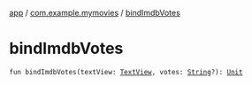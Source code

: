 [app](../index.md) / [com.example.mymovies](index.md) / [bindImdbVotes](./bind-imdb-votes.md)

# bindImdbVotes

`fun bindImdbVotes(textView: `[`TextView`](https://developer.android.com/reference/android/widget/TextView.html)`, votes: `[`String`](https://kotlinlang.org/api/latest/jvm/stdlib/kotlin/-string/index.html)`?): `[`Unit`](https://kotlinlang.org/api/latest/jvm/stdlib/kotlin/-unit/index.html)